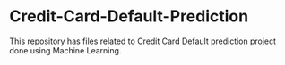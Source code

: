 # Credit-Card-Default-Prediction
This repository has files related to Credit Card Default prediction project done using Machine Learning. 
